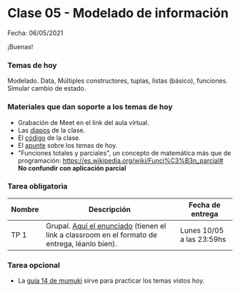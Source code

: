 
# Clase 05 - Modelado de información

Fecha: 06/05/2021

¡Buenas!

### Temas de hoy
Modelado. Data, Múltiples constructores, tuplas, listas (básico), funciones. Simular cambio de estado.

### Materiales que dan soporte a los temas de hoy

* Grabación de Meet en el link del aula virtual.
* Las [diapos](https://docs.google.com/presentation/d/1iMRvi8WmkMO46F2ynPHn2mICM4vJ_cIqcv0zo-bZDGw/edit?usp=sharing) de la clase.
* El [código](https://github.com/pdepjm/2021-f-clase5) de la clase.
* El [apunte](https://docs.google.com/document/d/11C2UAbP70dP7sTID-ZxJm_a-5ypKxQUEuZr6GVk5yFI/edit) sobre los temas de hoy.
* "Funciones totales y parciales", un concepto de matemática más que de programación: https://es.wikipedia.org/wiki/Funci%C3%B3n_parcial# **No confundir con aplicación parcial**


### Tarea obligatoria

| Nombre | Descripción | Fecha de entrega |
|-------|-------------|------------------|
| TP 1 | Grupal. [Aquí el enunciado](https://docs.google.com/document/d/e/2PACX-1vRdsQOyuf27zbIrCv-U4QOFXy1dULO548QtpLEVODJsDYCbatBC9B3YYYmHcIHJudh7oawuHYGhoxNI/pub) (tienen el link a classroom en el formato de entrega, léanlo bien).  | Lunes 10/05 a las 23:59hs |

### Tarea opcional

* La [guía 14 de mumuki](https://mumuki.io/pdep-utn/lessons/745-programacion-funcional-modelado) sirve para practicar los temas vistos hoy.


